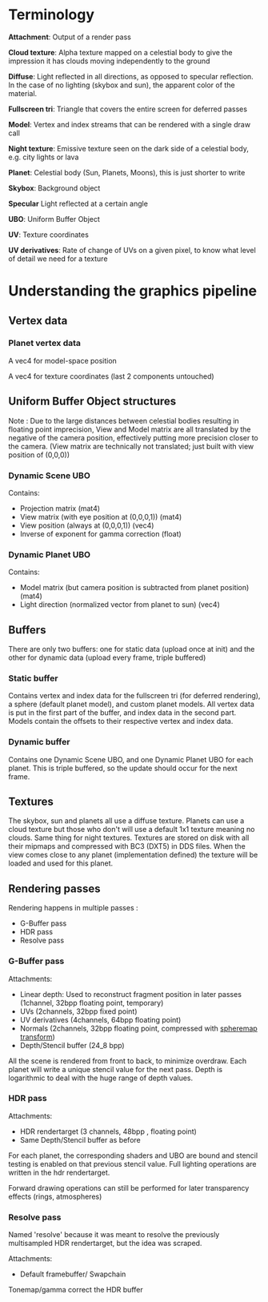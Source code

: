 # Terminology
**Attachment**: Output of a render pass

**Cloud texture**: Alpha texture mapped on a celestial body to give the impression it has clouds moving independently to the ground

**Diffuse**: Light reflected in all directions, as opposed to specular reflection. In the case of no lighting (skybox and sun), the apparent color of the material.

**Fullscreen tri**: Triangle that covers the entire screen for deferred passes

**Model**: Vertex and index streams that can be rendered with a single draw call

**Night texture**: Emissive texture seen on the dark side of a celestial body, e.g. city lights or lava

**Planet**: Celestial body (Sun, Planets, Moons), this is just shorter to write

**Skybox**: Background object

**Specular** Light reflected at a certain angle

**UBO**: Uniform Buffer Object

**UV**: Texture coordinates

**UV derivatives**: Rate of change of UVs on a given pixel, to know what level of detail we need for a texture

# Understanding the graphics pipeline
## Vertex data
### Planet vertex data
A vec4 for model-space position

A vec4 for texture coordinates (last 2 components untouched)
## Uniform Buffer Object structures
Note : Due to the large distances between celestial bodies resulting in floating point imprecision, View and Model matrix are all translated by the negative of the camera position, effectively putting more precision closer to the camera. (View matrix are technically not translated; just built with view position of (0,0,0))
### Dynamic Scene UBO
Contains:
* Projection matrix (mat4)
* View matrix (with eye position at (0,0,0,1)) (mat4)
* View position (always at (0,0,0,1)) (vec4)
* Inverse of exponent for gamma correction (float)

### Dynamic Planet UBO
Contains:
* Model matrix (but camera position is subtracted from planet position) (mat4)
* Light direction (normalized vector from planet to sun) (vec4)

## Buffers
There are only two buffers: one for static data (upload once at init) and the other for dynamic data (upload every frame, triple buffered)
### Static buffer
Contains vertex and index data for the fullscreen tri (for deferred rendering), a sphere (default planet model), and custom planet models. All vertex data is put in the first part of the buffer, and index data in the second part. Models contain the offsets to their respective vertex and index data.

### Dynamic buffer
Contains one Dynamic Scene UBO, and one Dynamic Planet UBO for each planet. This is triple buffered, so the update should occur for the next frame.

## Textures
The skybox, sun and planets all use a diffuse texture. Planets can use a cloud texture but those who don't will use a default 1x1 texture meaning no clouds. Same thing for night textures. Textures are stored on disk with all their mipmaps and compressed with BC3 (DXT5) in DDS files. When the view comes close to any planet (implementation defined) the texture will be loaded and used for this planet.

## Rendering passes
Rendering happens in multiple passes :
* G-Buffer pass
* HDR pass
* Resolve pass

### G-Buffer pass
Attachments:
* Linear depth: Used to reconstruct fragment position in later passes (1channel, 32bpp floating point, temporary)
* UVs (2channels, 32bpp fixed point)
* UV derivatives (4channels, 64bpp floating point)
* Normals (2channels, 32bpp floating point, compressed with [spheremap transform](http://aras-p.info/texts/CompactNormalStorage.html#method04spheremap))
* Depth/Stencil buffer (24_8 bpp)

All the scene is rendered from front to back, to minimize overdraw. Each planet will write a unique stencil value for the next pass. Depth is logarithmic to deal with the huge range of depth values.

### HDR pass
Attachments:
* HDR rendertarget (3 channels, 48bpp , floating point)
* Same Depth/Stencil buffer as before

For each planet, the corresponding shaders and UBO are bound and stencil testing is enabled on that previous stencil value. Full lighting operations are written in the hdr rendertarget.

Forward drawing operations can still be performed for later transparency effects (rings, atmospheres)

### Resolve pass
Named 'resolve' because it was meant to resolve the previously multisampled HDR rendertarget, but the idea was scraped.

Attachments:
* Default framebuffer/ Swapchain

Tonemap/gamma correct the HDR buffer

